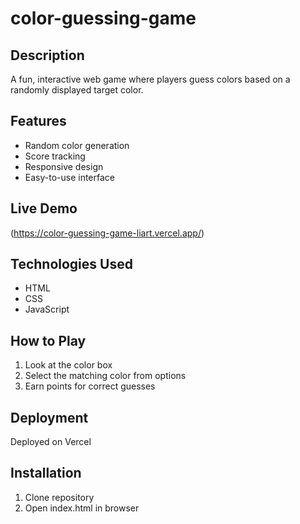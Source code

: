 # color-guessing-game

## Description
A fun, interactive web game where players guess colors based on a randomly displayed target color.

## Features
- Random color generation
- Score tracking
- Responsive design
- Easy-to-use interface

## Live Demo
(https://color-guessing-game-liart.vercel.app/)

## Technologies Used
- HTML
- CSS
- JavaScript

## How to Play
1. Look at the color box
2. Select the matching color from options
3. Earn points for correct guesses

## Deployment
Deployed on Vercel

## Installation
1. Clone repository
2. Open index.html in browser
